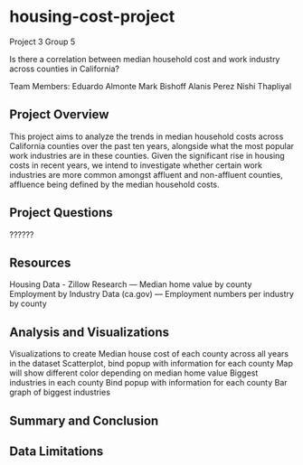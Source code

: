 # housing-cost-project
Project 3 Group 5

Is there a correlation between median household cost and work industry across counties in California?

Team Members:
Eduardo Almonte
Mark Bishoff
Alanis Perez
Nishi Thapliyal

Project Overview
---------------------
This project aims to analyze the trends in median household costs across California counties over the past ten years, alongside what the most popular work industries are in these counties. Given the significant rise in housing costs in recent years, we intend to investigate whether certain work industries are more common amongst affluent and non-affluent counties, affluence being defined by the median household costs. 

Project Questions
---------------------
??????

Resources
---------------------
Housing Data - Zillow Research — Median home value by county
Employment by Industry Data (ca.gov) — Employment numbers per industry by county

Analysis and Visualizations
---------------------
Visualizations to create
Median house cost of each county across all years in the dataset
Scatterplot, bind popup with information for each county
Map will show different color depending on median home value
Biggest industries in each county
Bind popup with information for each county
Bar graph of biggest industries


Summary and Conclusion
---------------------



Data Limitations
---------------------





